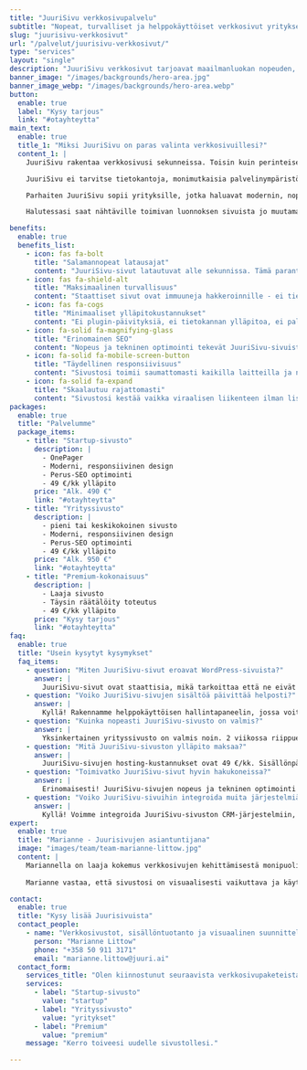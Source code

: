 ```yaml
---
title: "JuuriSivu verkkosivupalvelu"
subtitle: "Nopeat, turvalliset ja helppokäyttöiset verkkosivut yrityksellesi"
slug: "juurisivu-verkkosivut"
url: "/palvelut/juurisivu-verkkosivut/"
type: "services"
layout: "single"
description: "JuuriSivu verkkosivut tarjoavat maailmanluokan nopeuden, turvallisuuden ja helppokäyttöisyyden. Saat modernin sivuston ilman monimutkaisia järjestelmiä!"
banner_image: "/images/backgrounds/hero-area.jpg"
banner_image_webp: "/images/backgrounds/hero-area.webp"
button:
  enable: true
  label: "Kysy tarjous"
  link: "#otayhteytta"
main_text:
  enable: true
  title_1: "Miksi JuuriSivu on paras valinta verkkosivuillesi?"
  content_1: |
    JuuriSivu rakentaa verkkosivusi sekunneissa. Toisin kuin perinteiset WordPress-sivustot, JuuriSivut ovat täysin staattisia, mikä tarkoittaa äärimmäisen nopeaa latausaikaa, parempaa turvallisuutta ja minimaalisia ylläpitokustannuksia.

    JuuriSivu ei tarvitse tietokantoja, monimutkaisia palvelinympäristöjä tai jatkuvia plugin-päivityksiä. Sivustosi on aina vakaa, nopea ja turvallinen. Hakukoneet suosivat JuuriSivuja nopeuden vuoksi ja tämä parantaa hakukonenäkyvyyttäsi merkittävästi.

    Parhaiten JuuriSivu sopii yrityksille, jotka haluavat modernin, nopean ja luotettavan verkkosivuston ilman teknisiä päänvaivoja. Sivusto skaalatuu automaattisesti suurellekin kävijämäärälle ja toimii täydellisesti kaikilla laitteilla.

    Halutessasi saat nähtäville toimivan luonnoksen sivuista jo muutamassa päivässä.

benefits:
  enable: true
  benefits_list:
    - icon: fas fa-bolt
      title: "Salamannopeat latausajat"
      content: "JuuriSivu-sivut latautuvat alle sekunnissa. Tämä parantaa käyttökokemusta ja Google-hakusijoituksia."
    - icon: fas fa-shield-alt
      title: "Maksimaalinen turvallisuus"
      content: "Staattiset sivut ovat immuuneja hakkeroinnille - ei tietokantoja tai haavoittuvuuksia."
    - icon: fas fa-cogs
      title: "Minimaaliset ylläpitokustannukset"
      content: "Ei plugin-päivityksiä, ei tietokannan ylläpitoa, ei palvelinongelmia. Sivusto toimii aina."
    - icon: fa-solid fa-magnifying-glass
      title: "Erinomainen SEO"
      content: "Nopeus ja tekninen optimointi tekevät JuuriSivu-sivuista Googlen suosikkeja hakutuloksissa."
    - icon: fa-solid fa-mobile-screen-button
      title: "Täydellinen responsiivisuus"
      content: "Sivustosi toimii saumattomasti kaikilla laitteilla ja näytöillä."
    - icon: fa-solid fa-expand
      title: "Skaalautuu rajattomasti"
      content: "Sivustosi kestää vaikka viraalisen liikenteen ilman lisäkustannuksia tai kaatumisia."
packages:
  enable: true
  title: "Palvelumme"
  package_items:
    - title: "Startup-sivusto"
      description: |
        - OnePager 
        - Moderni, responsiivinen design
        - Perus-SEO optimointi
        - 49 €/kk ylläpito
      price: "Alk. 490 €"
      link: "#otayhteytta"
    - title: "Yrityssivusto"
      description: |
        - pieni tai keskikokoinen sivusto
        - Moderni, responsiivinen design
        - Perus-SEO optimointi
        - 49 €/kk ylläpito
      price: "Alk. 950 €"
      link: "#otayhteytta"
    - title: "Premium-kokonaisuus"
      description: |
        - Laaja sivusto
        - Täysin räätälöity toteutus
        - 49 €/kk ylläpito
      price: "Kysy tarjous"
      link: "#otayhteytta"
faq:
  enable: true
  title: "Usein kysytyt kysymykset"
  faq_items:
    - question: "Miten JuuriSivu-sivut eroavat WordPress-sivuista?"
      answer: |
        JuuriSivu-sivut ovat staattisia, mikä tarkoittaa että ne eivät tarvitse tietokantaa tai monimutkaista palvelinympäristöä. Ne latautuvat 5-10 kertaa nopeammin kuin WordPress-sivut, ovat turvallisempia ja vaativat vähemmän ylläpitoa.
    - question: "Voiko JuuriSivu-sivujen sisältöä päivittää helposti?"
      answer: |
        Kyllä! Rakennamme helppokäyttöisen hallintapaneelin, jossa voitte päivittää tekstit, kuvat ja uutiskirjoitukset.
    - question: "Kuinka nopeasti JuuriSivu-sivusto on valmis?"
      answer: |
        Yksinkertainen yrityssivusto on valmis noin. 2 viikossa riippuen tilausten määrästä. Monimutkaisemmat toteutukset voivat vaatia 1-2 kuukautta riippuen vaatimuksista ja integraatioista.
    - question: "Mitä JuuriSivu-sivuston ylläpito maksaa?"
      answer: |
        JuuriSivu-sivujen hosting-kustannukset ovat 49 €/kk. Sisällönpäivitykset voi asiakas tehdä itse, tai voimme hoitaa ne 80 €/h hinnalla. Ylläpitoon kuuluu 1 h päivitystöitä.
    - question: "Toimivatko JuuriSivu-sivut hyvin hakukoneissa?"
      answer: |
        Erinomaisesti! JuuriSivu-sivujen nopeus ja tekninen optimointi tekevät niistä Googlen suosikkeja. Asiakkaidemme sivut ovat usein hakutulosten kärjessä nopeuden ansiosta.
    - question: "Voiko JuuriSivu-sivuihin integroida muita järjestelmiä?"
      answer: |
        Kyllä! Voimme integroida JuuriSivu-sivuston CRM-järjestelmiin, analytiikkatyökaluihin, maksujärjestelmiin ja muihin palveluihin API-yhteyksien kautta.
expert:
  enable: true
  title: "Marianne - Juurisivujen asiantuntijana"
  image: "images/team/team-marianne-littow.jpg"
  content: |
    Mariannella on laaja kokemus verkkosivujen kehittämisestä monipuolisissa ympäristöissä WordPress-sivustoista moderneihin toteutuksiin. Hän on työskennellyt niin startup-yrityksissä kuin suuryrityssä B2B- ja B2C-markkinoinnin parissa sekä graafisena suunnittelijana. 
    
    Marianne vastaa, että sivustosi on visuaalisesti vaikuttava ja käyttäjäystävällinen kokonaisuus.

contact:
  enable: true
  title: "Kysy lisää Juurisivuista"
  contact_people:
    - name: "Verkkosivustot, sisällöntuotanto ja visuaalinen suunnittelu"
      person: "Marianne Littow"
      phone: "+358 50 911 3171"
      email: "marianne.littow@juuri.ai"
  contact_form:
    services_title: "Olen kiinnostunut seuraavista verkkosivupaketeista"
    services:
      - label: "Startup-sivusto"
        value: "startup"
      - label: "Yrityssivusto"
        value: "yritykset"
      - label: "Premium"
        value: "premium"
    message: "Kerro toiveesi uudelle sivustollesi."

---
```

